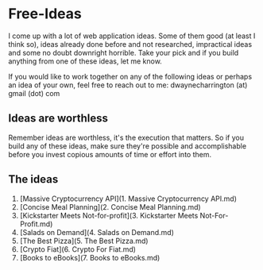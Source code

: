 Free-Ideas
==========

I come up with a lot of web application ideas. Some of them good (at least I think so), ideas already done before and not researched, impractical ideas and some no doubt downright horrible. Take your pick and if you build anything from one of these ideas, let me know.

If you would like to work together on any of the following ideas or perhaps an idea of your own, feel free to reach out to me: dwaynecharrington (at) gmail (dot) com

## Ideas are worthless

Remember ideas are worthless, it's the execution that matters. So if you build any of these ideas, make sure they're possible and accomplishable before you invest copious amounts of time or effort into them.

## The ideas

1. [Massive Cryptocurrency API](1. Massive Cryptocurrency API.md)
2. [Concise Meal Planning](2. Concise Meal Planning.md)
3. [Kickstarter Meets Not-for-profit](3. Kickstarter Meets Not-For-Profit.md)
4. [Salads on Demand](4. Salads on Demand.md)
5. [The Best Pizza](5. The Best Pizza.md)
6. [Crypto <For> Fiat](6. Crypto For Fiat.md)
7. [Books to eBooks](7. Books to eBooks.md)
